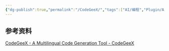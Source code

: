 ```yaml
---
{"dg-publish":true,"permalink":"/CodeGeeX/","tags":["AI/编程","Plugin/AndroidStdio"],"noteIcon":""}
---
```





## 参考资料
[CodeGeeX - A Multilingual Code Generation Tool - CodeGeeX](https://codegeex.cn/)